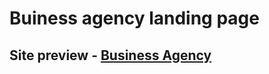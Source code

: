 # Buiness agency landing page

## Site preview - [Business Agency](https://business-landing.netlify.com/)

